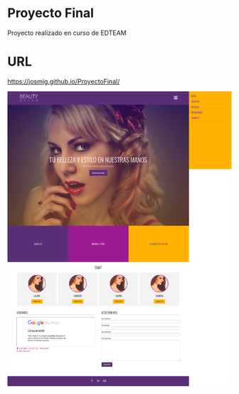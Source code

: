 # Proyecto Final
 Proyecto realizado en curso de EDTEAM
# URL
 https://josmig.github.io/ProyectoFinal/
 
![](foto.png) 
